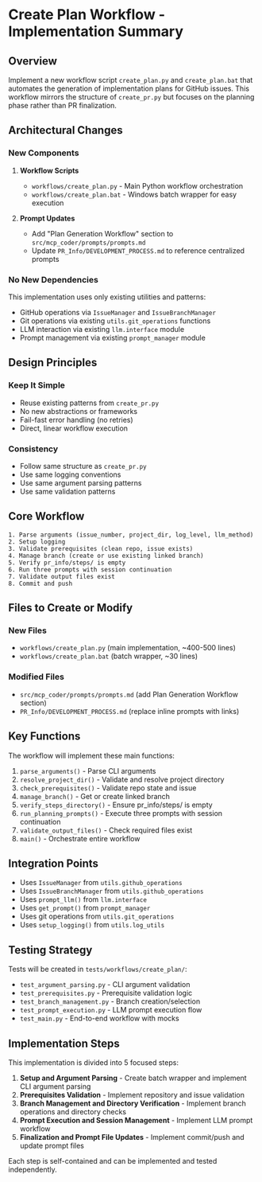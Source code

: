 # Create Plan Workflow - Implementation Summary

## Overview

Implement a new workflow script `create_plan.py` and `create_plan.bat` that automates the generation of implementation plans for GitHub issues. This workflow mirrors the structure of `create_pr.py` but focuses on the planning phase rather than PR finalization.

## Architectural Changes

### New Components

1. **Workflow Scripts**
   - `workflows/create_plan.py` - Main Python workflow orchestration
   - `workflows/create_plan.bat` - Windows batch wrapper for easy execution

2. **Prompt Updates**
   - Add "Plan Generation Workflow" section to `src/mcp_coder/prompts/prompts.md`
   - Update `PR_Info/DEVELOPMENT_PROCESS.md` to reference centralized prompts

### No New Dependencies

This implementation uses only existing utilities and patterns:
- GitHub operations via `IssueManager` and `IssueBranchManager`
- Git operations via existing `utils.git_operations` functions
- LLM interaction via existing `llm.interface` module
- Prompt management via existing `prompt_manager` module

## Design Principles

### Keep It Simple

- Reuse existing patterns from `create_pr.py`
- No new abstractions or frameworks
- Fail-fast error handling (no retries)
- Direct, linear workflow execution

### Consistency

- Follow same structure as `create_pr.py`
- Use same logging conventions
- Use same argument parsing patterns
- Use same validation patterns

## Core Workflow

```
1. Parse arguments (issue_number, project_dir, log_level, llm_method)
2. Setup logging
3. Validate prerequisites (clean repo, issue exists)
4. Manage branch (create or use existing linked branch)
5. Verify pr_info/steps/ is empty
6. Run three prompts with session continuation
7. Validate output files exist
8. Commit and push
```

## Files to Create or Modify

### New Files
- `workflows/create_plan.py` (main implementation, ~400-500 lines)
- `workflows/create_plan.bat` (batch wrapper, ~30 lines)

### Modified Files
- `src/mcp_coder/prompts/prompts.md` (add Plan Generation Workflow section)
- `PR_Info/DEVELOPMENT_PROCESS.md` (replace inline prompts with links)

## Key Functions

The workflow will implement these main functions:

1. `parse_arguments()` - Parse CLI arguments
2. `resolve_project_dir()` - Validate and resolve project directory
3. `check_prerequisites()` - Validate repo state and issue
4. `manage_branch()` - Get or create linked branch
5. `verify_steps_directory()` - Ensure pr_info/steps/ is empty
6. `run_planning_prompts()` - Execute three prompts with session continuation
7. `validate_output_files()` - Check required files exist
8. `main()` - Orchestrate entire workflow

## Integration Points

- Uses `IssueManager` from `utils.github_operations`
- Uses `IssueBranchManager` from `utils.github_operations`
- Uses `prompt_llm()` from `llm.interface`
- Uses `get_prompt()` from `prompt_manager`
- Uses git operations from `utils.git_operations`
- Uses `setup_logging()` from `utils.log_utils`

## Testing Strategy

Tests will be created in `tests/workflows/create_plan/`:
- `test_argument_parsing.py` - CLI argument validation
- `test_prerequisites.py` - Prerequisite validation logic
- `test_branch_management.py` - Branch creation/selection
- `test_prompt_execution.py` - LLM prompt execution flow
- `test_main.py` - End-to-end workflow with mocks

## Implementation Steps

This implementation is divided into 5 focused steps:

1. **Setup and Argument Parsing** - Create batch wrapper and implement CLI argument parsing
2. **Prerequisites Validation** - Implement repository and issue validation
3. **Branch Management and Directory Verification** - Implement branch operations and directory checks
4. **Prompt Execution and Session Management** - Implement LLM prompt workflow
5. **Finalization and Prompt File Updates** - Implement commit/push and update prompt files

Each step is self-contained and can be implemented and tested independently.
